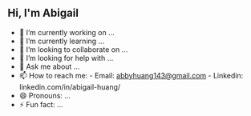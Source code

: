 ## Hi, I'm Abigail


- 🔭 I’m currently working on ...
- 🌱 I’m currently learning ...
- 👯 I’m looking to collaborate on ...
- 🤔 I’m looking for help with ...
- 💬 Ask me about ...
- 📫 How to reach me:
       - Email: abbyhuang143@gmail.com
       - Linkedin: linkedin.com/in/abigail-huang/
- 😄 Pronouns: ...
- ⚡ Fun fact: ...

